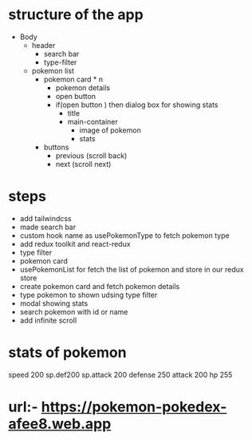 # structure of the app
- Body
  - header
    - search bar 
    - type-filter
  - pokemon list
    - pokemon card * n 
      - pokemon details
      - open button
      - if(open button ) then dialog box for showing stats
        - title 
        - main-container
          - image of pokemon 
          - stats
    - buttons 
      - previous (scroll back) 
      - next (scroll next)



# steps 
- add tailwindcss
- made search bar
- custom hook name as usePokemonType to fetch pokemon type 
- add redux toolkit and react-redux
- type filter
- pokemon card 
- usePokemonList for fetch the list of pokemon and store in our redux store 
- create pokemon card and fetch pokemon details
- type pokemon to shown udsing type filter
- modal showing stats
- search pokemon with id or name 
- add infinite scroll



# stats of pokemon 
speed 200
sp.def200
sp.attack 200
defense 250
attack 200
hp 255

# url:-  https://pokemon-pokedex-afee8.web.app